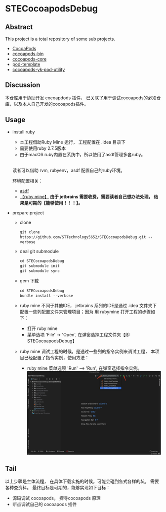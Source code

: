 # STECocoapodsDebug

## Abstract

This project is a total repository of some sub projects.

- [CocoaPods](https://github.com/CocoaPods/CocoaPods.git)
- [cocoapods-bin](https://github.com/tripleCC/cocoapods-bin.git)
- [cocoapods-core](https://github.com/CocoaPods/Core.git)
- [pod-template](https://github.com/CocoaPods/pod-template.git)
- [cocoapods-yk-pod-utility](https://github.com/stephen5652/cocoapods-yk-pod-utility.git)

## Discussion

本仓库用于协助开发 cocoapdods 插件， 已关联了用于调试cocoapods的必须仓库，以及本人自己开发的cocoapods插件。

## Usage

- install ruby
  - 本工程借助Ruby Mine 运行， 工程配置在 .idea 目录下
  - 需要使用ruby 2.7.5版本
  - 由于macOS ruby内置在系统中，所以使用了asdf管理多套ruby。
<br><br>

  读者可以借助 rvm, rubyenv，asdf 配置自己的ruby环境。
  
  环境配置相关：
  - [asdf](https://github.com/asdf-vm/asdf)
  - [【ruby mine】](https://www.jetbrains.com/ruby/) **由于 jetbrains 需要收费，需要读者自己想办法处理， 结果是可期的【能够使用！！！】。**

- prepare project

  - clone

    ```shell
    git clone https://github.com/STTechnology5652/STECocoapodsDebug.git --verbose
    ```
  - deal git submodule

    ```shell
    cd STECocoapodsDebug
    git submodule init
    git submodule sync
    ```
    
  - gem 下载
    ```shell
    cd STECocoapodsDebug
    bundle install --verbose
    ```

  - ruby mine
    不同于其他IDE， jetbrains 系列的IDE是通过 .idea 文件夹下配置一些列配置文件来管理项目；因为 用 rubymine 打开工程的步骤如下：
    - 打开 ruby mine
    - 菜单选项 'File' -> 'Open', 在弹窗选择工程文件夹【即 STECocoapodsDebug】
    
  - ruby mine 调试工程的时候，是通过一些列的指令实例来调试工程， 本项目已经配置了指令实例，使用方法：
    -  ruby mine 菜单选项 'Run' --> 'Run', 在弹窗选择指令实例。
    ![](docs/rubymineWindow.png)

## Tail

以上步骤是主体流程， 在具体下载实施的时候，可能会碰到各式各样的坑， 需要各种查资料。 最终目标是可期的，能够实现如下目标：

- 源码调试 cocoapods， 探寻cocoapods 原理
- 断点调试自己的 cocoapods 插件
